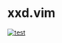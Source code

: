 # xxd.vim
[![test](https://github.com/kamecha/xxd.vim/actions/workflows/test.yml/badge.svg)](https://github.com/kamecha/xxd.vim/actions/workflows/test.yml)
